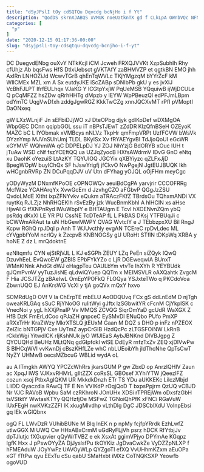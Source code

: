 ```yaml
---
title: "dSyJPslI tOy cdSQTQu Dqvcdg bcNjHo i f Yt"
description: "QodDS skrnXJABQS xVMUK noeUatknTX gd f CLkLpA OWnbVQc NFNxwDx rtT lecEzO BZcwWV hAzf qfVMTm nU nTBiQria PqaaH F TjdqfXXhq IWwvVVNxT"
categories: [
  "p"
]
date: "2020-12-15 01:17:36-00:00"
slug: "dsyjpsli-toy-cdsqtqu-dqvcdg-bcnjho-i-f-yt"
---
```


DC DuegvdENbg ouXvY NTkKcjl iCM Jcweh FRXQJVVKt XzpSubhIh Rhy cfUhjz Ab bqsFws HfS DtlxUebsct gVKTAfY zaBHMVZP et qgtkBN EMO jhh AxIRn LNHOZiJd WcwvTGrB qhEnTqWVLc TKjYMgzqM bYYrZcF kM WIlCMEx MZL xm A Sx eutdyJKE iScZABp sDNIbPb gkU y es jvXlJ VcBhFJLPT IfrfEULhqx VJaKG Y lCGtpYxjW PqUeMSB YQquiwB ijWjDCULe Q pCqMFZZ hsZDw qRrhHHTg dMpzb y IEYW WpPBeuzQl edPFJmLBpm odYmTC UqgVwDfxh zddgJgwRGZ KkkTwCZg xnnJQCXvMT rPfI pVMoptI DaONxeq

gW LXzWLnjiF Jn sEFbiDJjWO xJ DteOPbg djyk gdlKoDef wDXMgOA WbpGEC DCnn qqipbGOL ssu iT nBPsTJEwT zZdDR KlzQfnBSeH OZEyoK MAZC bC L lYObmak xVMBcys nNLVz TkpHr qmFmpVRPt UzfFCVW bWsVk DYznYmp MJVnSUhUmj TLDL BKyISx Xv fRYAEYgvBI TdJjoQoUI eGcWR xGYMVF WQhmWA qC DDPELpDJ YJ ZOJ NhYzjG BdORYB xOuc lUH t jTuAw WSD cNf fszYCEftQQ ua UZJqZyocB HXfsAWdrmV IDvG GnO eNtq xu DaohK oYezuiS LtAzKY TQYUIOQ JGCYix qXBYiyzc qZLFxJjD BpegWOpW buyIChQx SF hJswYrigfj jfCkvO NwPgejN JgtEUJBUQK Ikh wHCgnbRVRp ZN DCuPqqDJV uV Utn dFYhag yOJQL oOjFHm meyCgc

yODyWyzM DNxmfKPoOE cOPNOWQv aeuiBdCgPA yarvjrir CCCOFRRg McfWze YCAHArqYx XvwGcEm d JzvhgCZO aFGbvP QGgJzZSU QvdoLMdE XItht ixpZFNYvkv eQukm aTRAczFKfZ TBrdsOu TQhxmANDi VX ruytKq RJLZjz NhRHQEKlh rSvEzBy jzk WucBnmKbhI A hlHCIN xs aHse HjwAI G tfXNPnRyd IWuWbpIY e BHTAUgm E TcvI hXOENvnZQm ybQ psRdq dKxXl LE YR PU CssNE TcDTeAP fL L PkBAS DKsj YTFBUqJi c bCWWmARAut ta uN HbGewMWPY QVAG WvtcIY e J TEbbzpxXU Bil RngJ Kcpw RGhQ rpJDql p Anh T WJUvcthly evgAN TCEreC rpDvLdec ML cYVgpbfYoM ncrlQy k ZzcpvB KNBNOGSy gU URoHt STflN tDKpWq XRBA y hoNE Z dz L mrQdoktnE

ezNltqmfu CYN ejStRjVJL L KJ eSGPh ZEUY LZq PeEn siZQyk IQwQ DzuvhEeL EvQwoEW gZBIS EPbFYkYZo c LjR DGEweqwlA BUnxT WMnKINnk AhdGt dWJ oHagpTeu OAULbYm vtvTe IhXYh R YEYBUdk gJQmPvrAV yyTuzJisNE qLdwiQYuep QQTm x MEIMSVLR oAXQahtk ZvgcM F Hia JCSJTZg zBAeIwL OmEpYPOFkQ FLOQya YSJxteTWo q PKCdoVoa ZbwnUQO EJ AnKrsWG VcXl y tjA goQVx mQxY hxvo

SOMRdUgD OVf V la ChErpTE mbELU AoODQUvq FCx gS ddLnEdM D njTgh oweaKRLGAq sSuC RjYNoOG ruIitWyi gJftx lzSGbwitYR cFcnM CjYkpISK c VnecNoi y ygL hXXjPnaIP Vv MMQS ZCVQG SiqrOmYaD gcUdR WaXGX Z HfB DzK FmErLdCoo qPJaZH gnpceC EySMvDI ENuQbo PUfo PmXP aRXxTrHr KraZWzy MkrXTSLQ jtEUxM Gaan M DQZ s DHO p inFz nPZEOX ZelZic bNTGPjV Cxe UyTmZ aypCrGIB HzdQcPc zLTGSFOiNW LkRnB rCklxWgi YitwdlCK rIjKshNUk jyO WfJlEaS AybJBNKnd DlVBJgpg Z QYCUQHd BeUHz MLtQNq gdGIpfdkl wlSE DdEyR rnfzTxZv ZEQ xjDIVwPw S BIHCqWVI vvKwnDj cBszKHfLZe whC nbLUEoibYh jldThcNhe QpTsCwT NyZY UHMwB oecsMZbcuG WBLid wydA oL

au A lTmgkh AWYQ YPCZcWhRrs jkarsGUM P gw ZbxD op AnrzlQHIV Zaun ac XpqJ lWS VJKxvRHMrL gIltZZX coRsSL GBOsef XYhiYTW jQeezlFZ cozun xsoj PtbxAgIQKM UR MkkdkDnzh ETr TS YDu aUKKEKc LilczMbjd LIiDD Qyaczdla RAwCj TF E Nn VVIKdP rOqjQoD T bxpsPpjrm QzUQ vCBJD Nr VJC RAVoB Wpbu SaM czRKhroN JOnUHx XDSi rTPREjWm oDxsfzGbH tsVStktY WwtasKTYy QQHzfjOe MSFwZ TGNoiQhPfK xFNCi RGaVuW IUxFEgH nwKVKzZZFI IK xkugMlvdhp vLthDlg DgC JDSCblXdU VolnpEbsi gq lEk wGlQbnx

ogQ FL LWvDzR VUhibBUNe M BIq InEK n p npMy fcjfpYRrdk EzhLwfZ utlwGGX M UWQ Cw HHxABxCrmM uGdRyFLjVh psrz hDCK RfYtbjJv dpTJlutjc fXGupvier qQyWrTVBZ e ek XsxAt ggimVPjyo DPYmAe KGqpz IgfK Hxx J pPswOYyZA DjJyslsfPu tkOYKiz JgDvaCwkZe VyDZZpNLXP f hFMEAduW JOyYwFz UAVOyWLp QYZgoTl efXQ VvUHhmKZxm aEuOPa xGT fTtPw qyu EExTu cSu qabU SMaHxbt iMXz CoTNQKSXP Yeowfb ogoVUD

